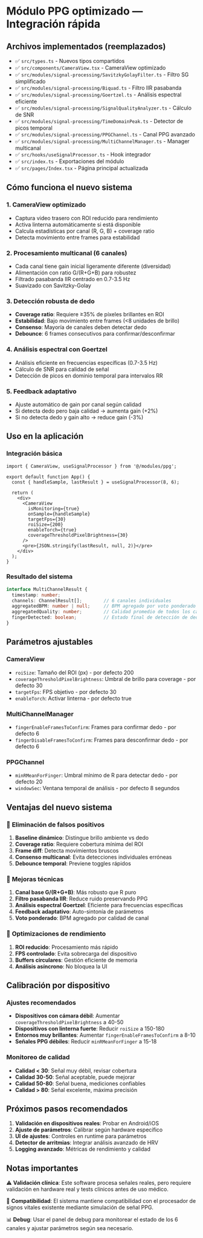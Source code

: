 # Módulo PPG optimizado — Integración rápida

## Archivos implementados (reemplazados)
- ✅ `src/types.ts` - Nuevos tipos compartidos
- ✅ `src/components/CameraView.tsx` - CameraView optimizado
- ✅ `src/modules/signal-processing/SavitzkyGolayFilter.ts` - Filtro SG simplificado
- ✅ `src/modules/signal-processing/Biquad.ts` - Filtro IIR pasabanda
- ✅ `src/modules/signal-processing/Goertzel.ts` - Análisis espectral eficiente
- ✅ `src/modules/signal-processing/SignalQualityAnalyzer.ts` - Cálculo de SNR
- ✅ `src/modules/signal-processing/TimeDomainPeak.ts` - Detector de picos temporal
- ✅ `src/modules/signal-processing/PPGChannel.ts` - Canal PPG avanzado
- ✅ `src/modules/signal-processing/MultiChannelManager.ts` - Manager multicanal
- ✅ `src/hooks/useSignalProcessor.ts` - Hook integrador
- ✅ `src/index.ts` - Exportaciones del módulo
- ✅ `src/pages/Index.tsx` - Página principal actualizada

## Cómo funciona el nuevo sistema

### 1. **CameraView optimizado**
- Captura video trasero con ROI reducido para rendimiento
- Activa linterna automáticamente si está disponible
- Calcula estadísticas por canal (R, G, B) + coverage ratio
- Detecta movimiento entre frames para estabilidad

### 2. **Procesamiento multicanal (6 canales)**
- Cada canal tiene gain inicial ligeramente diferente (diversidad)
- Alimentación con ratio G/(R+G+B) para robustez
- Filtrado pasabanda IIR centrado en 0.7-3.5 Hz
- Suavizado con Savitzky-Golay

### 3. **Detección robusta de dedo**
- **Coverage ratio**: Requiere ≥35% de píxeles brillantes en ROI
- **Estabilidad**: Bajo movimiento entre frames (<8 unidades de brillo)
- **Consenso**: Mayoría de canales deben detectar dedo
- **Debounce**: 6 frames consecutivos para confirmar/desconfirmar

### 4. **Análisis espectral con Goertzel**
- Análisis eficiente en frecuencias específicas (0.7-3.5 Hz)
- Cálculo de SNR para calidad de señal
- Detección de picos en dominio temporal para intervalos RR

### 5. **Feedback adaptativo**
- Ajuste automático de gain por canal según calidad
- Si detecta dedo pero baja calidad → aumenta gain (+2%)
- Si no detecta dedo y gain alto → reduce gain (-3%)

## Uso en la aplicación

### Integración básica
```tsx
import { CameraView, useSignalProcessor } from '@/modules/ppg';

export default function App() {
  const { handleSample, lastResult } = useSignalProcessor(8, 6);

  return (
    <div>
      <CameraView 
        isMonitoring={true} 
        onSample={handleSample}
        targetFps={30}
        roiSize={200}
        enableTorch={true}
        coverageThresholdPixelBrightness={30}
      />
      <pre>{JSON.stringify(lastResult, null, 2)}</pre>
    </div>
  );
}
```

### Resultado del sistema
```typescript
interface MultiChannelResult {
  timestamp: number;
  channels: ChannelResult[];        // 6 canales individuales
  aggregatedBPM: number | null;     // BPM agregado por voto ponderado
  aggregatedQuality: number;        // Calidad promedio de todos los canales
  fingerDetected: boolean;          // Estado final de detección de dedo
}
```

## Parámetros ajustables

### CameraView
- `roiSize`: Tamaño del ROI (px) - por defecto 200
- `coverageThresholdPixelBrightness`: Umbral de brillo para coverage - por defecto 30
- `targetFps`: FPS objetivo - por defecto 30
- `enableTorch`: Activar linterna - por defecto true

### MultiChannelManager
- `fingerEnableFramesToConfirm`: Frames para confirmar dedo - por defecto 6
- `fingerDisableFramesToConfirm`: Frames para desconfirmar dedo - por defecto 6

### PPGChannel
- `minRMeanForFinger`: Umbral mínimo de R para detectar dedo - por defecto 20
- `windowSec`: Ventana temporal de análisis - por defecto 8 segundos

## Ventajas del nuevo sistema

### 🚫 **Eliminación de falsos positivos**
1. **Baseline dinámico**: Distingue brillo ambiente vs dedo
2. **Coverage ratio**: Requiere cobertura mínima del ROI
3. **Frame diff**: Detecta movimientos bruscos
4. **Consenso multicanal**: Evita detecciones individuales erróneas
5. **Debounce temporal**: Previene toggles rápidos

### 🔬 **Mejoras técnicas**
1. **Canal base G/(R+G+B)**: Más robusto que R puro
2. **Filtro pasabanda IIR**: Reduce ruido preservando PPG
3. **Análisis espectral Goertzel**: Eficiente para frecuencias específicas
4. **Feedback adaptativo**: Auto-sintonía de parámetros
5. **Voto ponderado**: BPM agregado por calidad de canal

### 📱 **Optimizaciones de rendimiento**
1. **ROI reducido**: Procesamiento más rápido
2. **FPS controlado**: Evita sobrecarga del dispositivo
3. **Buffers circulares**: Gestión eficiente de memoria
4. **Análisis asíncrono**: No bloquea la UI

## Calibración por dispositivo

### Ajustes recomendados
- **Dispositivos con cámara débil**: Aumentar `coverageThresholdPixelBrightness` a 40-50
- **Dispositivos con linterna fuerte**: Reducir `roiSize` a 150-180
- **Entornos muy brillantes**: Aumentar `fingerEnableFramesToConfirm` a 8-10
- **Señales PPG débiles**: Reducir `minRMeanForFinger` a 15-18

### Monitoreo de calidad
- **Calidad < 30**: Señal muy débil, revisar cobertura
- **Calidad 30-50**: Señal aceptable, puede mejorar
- **Calidad 50-80**: Señal buena, mediciones confiables
- **Calidad > 80**: Señal excelente, máxima precisión

## Próximos pasos recomendados

1. **Validación en dispositivos reales**: Probar en Android/iOS
2. **Ajuste de parámetros**: Calibrar según hardware específico
3. **UI de ajustes**: Controles en runtime para parámetros
4. **Detector de arritmias**: Integrar análisis avanzado de HRV
5. **Logging avanzado**: Métricas de rendimiento y calidad

## Notas importantes

⚠️ **Validación clínica**: Este software procesa señales reales, pero requiere validación en hardware real y tests clínicos antes de uso médico.

🔧 **Compatibilidad**: El sistema mantiene compatibilidad con el procesador de signos vitales existente mediante simulación de señal PPG.

📊 **Debug**: Usar el panel de debug para monitorear el estado de los 6 canales y ajustar parámetros según sea necesario.
